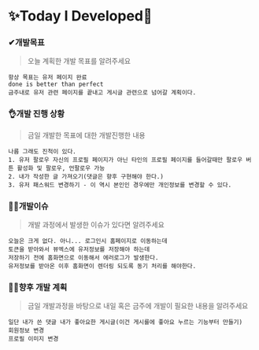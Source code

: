 # ✨Today I Developed🤞



### ✔개발목표

> 오늘 계획한 개발 목표를 알려주세요

```
항상 목표는 유저 페이지 완료
done is better than perfect
금주내로 유저 관련 페이지를 끝내고 게시글 관련으로 넘어갈 계획이다.
```





### 👌개발 진행 상황

> 금일 개발한 목표에 대한 개발진행한 내용

```
나름 그래도 진척이 있다.
1. 유저 팔로우 자신의 프로필 페이지가 아닌 타인의 프로필 페이지를 들어갈때만 팔로우 버튼 활성화 및 팔로우, 언팔로우 가능
2. 내가 작성한 글 가져오기(댓글은 향후 구현해야 한다.)
3. 유저 패스워드 변경하기 - 이 역시 본인인 경우에만 개인정보를 변경할 수 있다.
```





### 🤷‍♂️개발이슈

> 개발 과정에서 발생한 이슈가 있다면 알려주세요

```
오늘은 크게 없다. 아니... 로그인시 홈페이지로 이동하는데 
토큰을 받아와서 뷰엑스에 유저정보를 저장해야 하는데
저장하기 전에 홈화면으로 이동해서 에러로그가 발생한다.
유저정보를 받아온 이후 홈화면이 렌더링 되도록 동기 처리를 해야한다.
```





### 🐱‍🚀향후 개발 계획

> 금일 개발과정을 바탕으로 내일 혹은 금주에 개발이 필요한 내용을 알려주세요

```
일단 내가 쓴 댓글 내가 좋아요한 게시글(이건 게시를에 좋아요 누르는 기능부터 만들기)
회원정보 변경
프로필 이미지 변경
```

